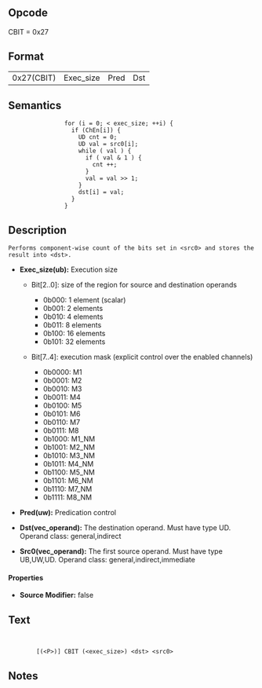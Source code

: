  

## Opcode

  CBIT = 0x27

## Format

| | | | |
| --- | --- | --- | --- |
| 0x27(CBIT) | Exec_size | Pred | Dst | Src0 |


## Semantics




                    for (i = 0; < exec_size; ++i) {
                      if (ChEn[i]) {
                        UD cnt = 0;
                        UD val = src0[i];
                        while ( val ) {
                          if ( val & 1 ) {
                            cnt ++;
                          }
                          val = val >> 1;
                        }
                        dst[i] = val;
                      }
                    }

## Description


    Performs component-wise count of the bits set in <src0> and stores the result into <dst>.

- **Exec_size(ub):** Execution size
 
  - Bit[2..0]: size of the region for source and destination operands
 
    - 0b000:  1 element (scalar) 
    - 0b001:  2 elements 
    - 0b010:  4 elements 
    - 0b011:  8 elements 
    - 0b100:  16 elements 
    - 0b101:  32 elements 
  - Bit[7..4]: execution mask (explicit control over the enabled channels)
 
    - 0b0000:  M1 
    - 0b0001:  M2 
    - 0b0010:  M3 
    - 0b0011:  M4 
    - 0b0100:  M5 
    - 0b0101:  M6 
    - 0b0110:  M7 
    - 0b0111:  M8 
    - 0b1000:  M1_NM 
    - 0b1001:  M2_NM 
    - 0b1010:  M3_NM 
    - 0b1011:  M4_NM 
    - 0b1100:  M5_NM 
    - 0b1101:  M6_NM 
    - 0b1110:  M7_NM 
    - 0b1111:  M8_NM
- **Pred(uw):** Predication control

- **Dst(vec_operand):** The destination operand. Must have type UD. Operand class: general,indirect

- **Src0(vec_operand):** The first source operand. Must have type UB,UW,UD. Operand class: general,indirect,immediate

#### Properties
- **Source Modifier:** false 


## Text
```
    

		[(<P>)] CBIT (<exec_size>) <dst> <src0>
```



## Notes


